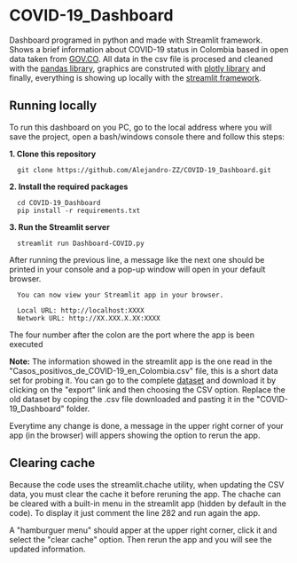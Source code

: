 # COVID-19_Dashboard
Dashboard programed in python and made with Streamlit framework. Shows a brief information about COVID-19 status in Colombia based in open data taken from [GOV.CO](https://www.datos.gov.co/Salud-y-Protecci-n-Social/Casos-positivos-de-COVID-19-en-Colombia/gt2j-8ykr/data). All data in the csv file is procesed and cleaned with the [pandas library](https://pandas.pydata.org/docs/reference/frame.html), graphics are construted with [plotly library](https://plotly.com/python/) and finally, everything is showing up locally with the [streamlit framework](https://docs.streamlit.io/en/stable/api.html).

## Running locally
To run this dashboard on you PC, go to the local address where you will save the project, open a bash/windows console there and follow this steps:

**1. Clone this repository** 
      
      git clone https://github.com/Alejandro-ZZ/COVID-19_Dashboard.git

**2. Install the required packages** 
      
      cd COVID-19_Dashboard
      pip install -r requirements.txt

**3. Run the Streamlit server** 
      
      streamlit run Dashboard-COVID.py

   After running the previous line, a message like the next one should be printed in your console and a pop-up window will open in your default browser.

      You can now view your Streamlit app in your browser.

      Local URL: http://localhost:XXXX
      Network URL: http://XX.XXX.X.XX:XXXX

  The four number after the colon are the port where the app is been executed

**Note:**
The information showed in the streamlit app is the one read in the "Casos_positivos_de_COVID-19_en_Colombia.csv" file, this is a short data set for probing it. You can go to the complete [dataset](https://www.datos.gov.co/Salud-y-Protecci-n-Social/Casos-positivos-de-COVID-19-en-Colombia/gt2j-8ykr/data) and download it by clicking on the "export" link and then choosing the CSV option. Replace the old dataset by coping the .csv file downloaded and pasting it in the "COVID-19_Dashboard" folder.

Everytime any change is done, a message in the upper right corner of your app (in the browser) will appers showing the option to rerun the app.

## Clearing cache
Because the code uses the streamlit.chache utility, when updating the CSV data, you must clear the cache it before reruning the app. The chache can be cleared with a built-in menu in the streamlit app (hidden by default in the code). To display it just comment the line 282 and run again the app.

A "hamburguer menu" should apper at the upper right corner, click it and select the "clear cache" option. Then rerun the app and you will see the updated information.
